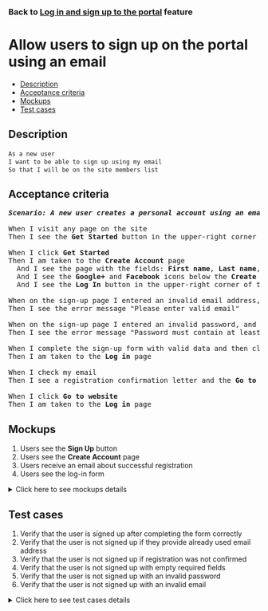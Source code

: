 ### Back to [Log in and sign up to the portal](../../) feature

# Allow users to sign up on the portal using an email

- [Description](#description)
- [Acceptance criteria](#acceptance-criteria)
- [Mockups](#mockups)
- [Test cases](#test-cases)

## Description

    As a new user
    I want to be able to sign up using my email
    So that I will be on the site members list

## Acceptance criteria

<pre>
<b><i>Scenario: A new user creates a personal account using an email</i></b>

When I visit any page on the site
Then I see the <b>Get Started</b> button in the upper-right corner of the page

When I click <b>Get Started</b>
Then I am taken to the <b>Create Account</b> page
  And I see the page with the fields: <b>First name</b>, <b>Last name</b>, <b>Email</b>, <b>Password</b>, and the <b>Sign up</b> button
  And I see the <b>Google+</b> and <b>Facebook</b> icons below the <b>Create Account</b> label
  And I see the <b>Log In</b> button in the upper-right corner of the page next to the label "Already have an account?"

When on the sign-up page I entered an invalid email address, and then click <b>Sign up</b>
Then I see the error message "Please enter valid email"

When on the sign-up page I entered an invalid password, and click <b>Sign up</b>
Then I see the error message "Password must contain at least 8 characters (letters and numbers)"

When I complete the sign-up form with valid data and then click <b>Sign up</b>
Then I am taken to the <b>Log in</b> page

When I check my email
Then I see a registration confirmation letter and the <b>Go to website</b> button

When I click <b>Go to website</b>
Then I am taken to the <b>Log in</b> page
</pre>

## Mockups

1. Users see the <b>Sign Up</b> button
2. Users see the <b>Create Account</b> page
3. Users receive an email about successful registration
4. Users see the log-in form

<details>
  <summary>Click here to see mockups details</summary>

**1. Users see the Sign Up button:**

![Users see the Sign Up button](/products/sports_hub_portal/web_application_features/log_in_and_sign_up/images/home_page_logged_out_user.png)

**2. Users see the Create Account page:**

![Users see the Create Account page](/products/sports_hub_portal/web_application_features/log_in_and_sign_up/images/sing_up_empty_form.png)

**3. Users receive an email about successful registration:**

![Users receive an email about successful registration](/products/sports_hub_portal/web_application_features/log_in_and_sign_up/images/email_successful_sing_up.png)

**4. Users see the log-in form:**

![Users see the log-in form](/products/sports_hub_portal/web_application_features/log_in_and_sign_up/images/log_in_empty_form.png)

</details>

## Test cases

1. Verify that the user is signed up after completing the form correctly
2. Verify that the user is not signed up if they provide already used email address
3. Verify that the user is not signed up if registration was not confirmed
4. Verify that the user is not signed up with empty required fields
5. Verify that the user is not signed up with an invalid password
6. Verify that the user is not signed up with an invalid email

<details>
  <summary>Click here to see test cases details</summary>

### **#1. Verify that the user is signed up after completing the form correctly**

|Preconditions|Steps|Expected result
------|-------|----------
|- Go to the Sports Hub home page</br>- The user is not logged in to the account|1) In the upper-right corner of the page, click **Get Started**</br>2) Enter valid data in all required fields on the **Create Account** page</br>3) Click **Sign Up**</br>4) Check the entered email inbox</br>5) In the subscription confirmation email, click **Go to website**|4) The user receives the subscription confirmation email</br>5) The user goes to the **Log in** page and is able to log in with the data used to sign up|

### **#2. Verify that the user is not signed up if they provide already used email address**

|Preconditions|Steps|Expected result
------|-------|----------
|- Go to the Sports Hub home page</br>- The user is not logged in to the account</br>- The user already has an account on the Sports Hub site|1) Click **Get Started**</br>2) Enter valid data in all required fields on the **Create Account** page</br>3) Enter the email of an already registered user</br>4) Click **Sign up**|4) The user receives the message that the email address is already in use|

### **#3. Verify that the user is not signed up if registration was not confirmed**

|Preconditions|Steps|Expected result
------|-------|----------
|- Go to the Sports Hub home page</br>- The user is not logged in to the account|1) Click **Get Started**</br>2) Enter valid data in all required fields on the **Create Account** page</br>3) Click **Sign up**</br>4) Check your email</br>5) Do not confirm registration </br>6) Go to the <b>Log in</b> page</br>7) Try to log in with credentials used to sign up|4) The user receives an email about successful registration</br>7) The user is not able to log in|

### **#4. Verify that the user is not signed up with empty required fields**

|Preconditions|Steps|Expected result
------|-------|----------
|- Go to the Sports Hub home page</br>- The user is not logged in to the account|1) Click **Get started**</br>2) Leave the required fields empty on the **Create Account** page</br>3) Click **Sign up**|3) The user receives a message that all required fields should not be empty|

### **#5. Verify that the user is not signed up with an invalid password**

|Preconditions|Steps|Expected result
------|-------|----------
|- Go to the Sports Hub home page</br>- The user is not logged in to the account</br>-Password must contain at least 8 characters (letters and numbers)|1) Click **Get Started**</br>2) Enter valid data in all required fields on the **Create Account** page</br>3) Type the password that contains less than 8 characters, does not contain letters, or contains only letters or numbers</br>4) Click **Sign up**|4) The message "_Password must contain at least 8 characters (letters and numbers)_" appears|

### **#6. Verify that the user is not signed up with an invalid email**

|Preconditions|Steps|Expected result
------|-------|----------
|- Go to the Sports Hub home page</br>- The user is not logged in to the account|1) Click **Get Started**</br>2) Enter valid data in all required fields on the **Create Account** page</br>3) Enter an invalid email address</br>4) Click **Sign up**|4) The message "_Please enter valid email_" appears|
</details>
